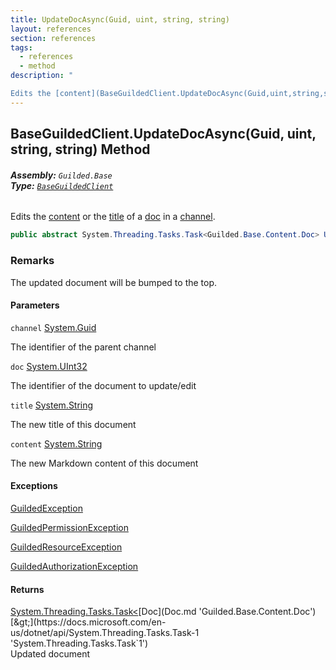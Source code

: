 ```yaml
---
title: UpdateDocAsync(Guid, uint, string, string)
layout: references
section: references
tags:
  - references
  - method
description: "

Edits the [content](BaseGuildedClient.UpdateDocAsync(Guid,uint,string,string).md#Guilded.Base.BaseGuildedClient.UpdateDocAsync(Guid,uint,string,string).content 'Guilded.Base.BaseGuildedClient.UpdateDocAsync(Guid, uint, string, string).content') or the [title](BaseGuildedClient.UpdateDocAsync(Guid,uint,string,string).md#Guilded.Base.BaseGuildedClient.UpdateDocAsync(Guid,uint,string,string).title 'Guilded.Base.BaseGuildedClient.UpdateDocAsync(Guid, uint, string, string).title') of a [doc](BaseGuildedClient.UpdateDocAsync(Guid,uint,string,string).md#Guilded.Base.BaseGuildedClient.UpdateDocAsync(Guid,uint,string,string).doc 'Guilded.Base.BaseGuildedClient.UpdateDocAsync(Guid, uint, string, string).doc') in a [channel](BaseGuildedClient.UpdateDocAsync(Guid,uint,string,string).md#Guilded.Base.BaseGuildedClient.UpdateDocAsync(Guid,uint,string,string).channel 'Guilded.Base.BaseGuildedClient.UpdateDocAsync(Guid, uint, string, string).channel')."
---
```


## BaseGuildedClient.UpdateDocAsync(Guid, uint, string, string) Method
###### **Assembly:** `Guilded.Base`<br/>**Type:** [`BaseGuildedClient`](BaseGuildedClient.md 'Guilded.Base.BaseGuildedClient')

Edits the [content](BaseGuildedClient.UpdateDocAsync(Guid,uint,string,string).md#Guilded.Base.BaseGuildedClient.UpdateDocAsync(Guid,uint,string,string).content 'Guilded.Base.BaseGuildedClient.UpdateDocAsync(Guid, uint, string, string).content') or the [title](BaseGuildedClient.UpdateDocAsync(Guid,uint,string,string).md#Guilded.Base.BaseGuildedClient.UpdateDocAsync(Guid,uint,string,string).title 'Guilded.Base.BaseGuildedClient.UpdateDocAsync(Guid, uint, string, string).title') of a [doc](BaseGuildedClient.UpdateDocAsync(Guid,uint,string,string).md#Guilded.Base.BaseGuildedClient.UpdateDocAsync(Guid,uint,string,string).doc 'Guilded.Base.BaseGuildedClient.UpdateDocAsync(Guid, uint, string, string).doc') in a [channel](BaseGuildedClient.UpdateDocAsync(Guid,uint,string,string).md#Guilded.Base.BaseGuildedClient.UpdateDocAsync(Guid,uint,string,string).channel 'Guilded.Base.BaseGuildedClient.UpdateDocAsync(Guid, uint, string, string).channel').

```csharp
public abstract System.Threading.Tasks.Task<Guilded.Base.Content.Doc> UpdateDocAsync(Guid channel, uint doc, string title, string content);
```

### Remarks
  
The updated document will be bumped to the top.
#### Parameters

<a name='Guilded.Base.BaseGuildedClient.UpdateDocAsync(Guid,uint,string,string).channel'></a>

`channel` [System.Guid](https://docs.microsoft.com/en-us/dotnet/api/System.Guid 'System.Guid')

The identifier of the parent channel

<a name='Guilded.Base.BaseGuildedClient.UpdateDocAsync(Guid,uint,string,string).doc'></a>

`doc` [System.UInt32](https://docs.microsoft.com/en-us/dotnet/api/System.UInt32 'System.UInt32')

The identifier of the document to update/edit

<a name='Guilded.Base.BaseGuildedClient.UpdateDocAsync(Guid,uint,string,string).title'></a>

`title` [System.String](https://docs.microsoft.com/en-us/dotnet/api/System.String 'System.String')

The new title of this document

<a name='Guilded.Base.BaseGuildedClient.UpdateDocAsync(Guid,uint,string,string).content'></a>

`content` [System.String](https://docs.microsoft.com/en-us/dotnet/api/System.String 'System.String')

The new Markdown content of this document

#### Exceptions

[GuildedException](GuildedException.md 'Guilded.Base.GuildedException')

[GuildedPermissionException](GuildedPermissionException.md 'Guilded.Base.GuildedPermissionException')

[GuildedResourceException](GuildedResourceException.md 'Guilded.Base.GuildedResourceException')

[GuildedAuthorizationException](GuildedAuthorizationException.md 'Guilded.Base.GuildedAuthorizationException')

#### Returns
[System.Threading.Tasks.Task&lt;](https://docs.microsoft.com/en-us/dotnet/api/System.Threading.Tasks.Task-1 'System.Threading.Tasks.Task`1')[Doc](Doc.md 'Guilded.Base.Content.Doc')[&gt;](https://docs.microsoft.com/en-us/dotnet/api/System.Threading.Tasks.Task-1 'System.Threading.Tasks.Task`1')  
Updated document